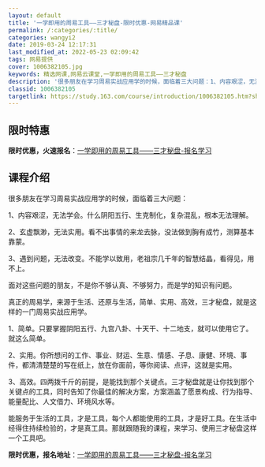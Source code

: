 ```yaml
---
layout: default
title: '一学即用的周易工具——三才秘盘-限时优惠-网易精品课'
permalink: /:categories/:title/
categories: wangyi2
date: 2019-03-24 12:17:31
last_modified_at: 2022-05-23 02:09:42
tags: 网易提供
cover: 1006382105.jpg
keywords: 精选网课,网易云课堂,一学即用的周易工具——三才秘盘
description: '很多朋友在学习周易实战应用学的时候，面临着三大问题：1、内容艰涩，无法学会。什么阴阳五行、生克制化，复杂混乱，根本无法理'
classid: 1006382105
targetlink: https://study.163.com/course/introduction/1006382105.htm?share=1&shareId=1025206652&utm_campaign=share&utm_medium=iphoneShare&utm_source=&utm_u=1025206652
---
```


## 限时特惠

**限时优惠，火速报名**：[一学即用的周易工具——三才秘盘-报名学习](https://study.163.com/course/introduction/1006382105.htm?share=1&shareId=1025206652&utm_campaign=share&utm_medium=iphoneShare&utm_source=&utm_u=1025206652)

## 课程介绍

很多朋友在学习周易实战应用学的时候，面临着三大问题：

1、内容艰涩，无法学会。什么阴阳五行、生克制化，复杂混乱，根本无法理解。

2、玄虚飘渺，无法实用。看不出事情的来龙去脉，没法做到胸有成竹，测算基本靠蒙。

3、遇到问题，无法改变。不能学以致用，老祖宗几千年的智慧结晶，看得见，用不上。

面对这些问题的朋友，不是你不够认真、不够努力，而是学的知识有问题。

真正的周易学，来源于生活、还原与生活，简单、实用、高效，三才秘盘，就是这样的一门周易实战应用学。

1、简单。只要掌握阴阳五行、九宫八卦、十天干、十二地支，就可以使用它了。就这么简单。

2、实用。你所想问的工作、事业、财运、生意、情感、子息、康健、环境、事件，都清清楚楚的写在纸上，放在你面前，等你阅读、点评，这就是实用。

3、高效。四两拨千斤的前提，是能找到那个关键点。三才秘盘就是让你找到那个关键点的工具，同时告知了你最佳的解决方案，方案涵盖了愿景构成、行为指导、能量配比、人文借力、环境风水等。

能服务于生活的工具，才是工具，每个人都能使用的工具，才是好工具。在生活中经得住持续检验的，才是真工具。那就跟随我的课程，来学习、使用三才秘盘这样一个工具吧。

**限时优惠，报名地址**：[一学即用的周易工具——三才秘盘-报名学习](https://study.163.com/course/introduction/1006382105.htm?share=1&shareId=1025206652&utm_campaign=share&utm_medium=iphoneShare&utm_source=&utm_u=1025206652)

